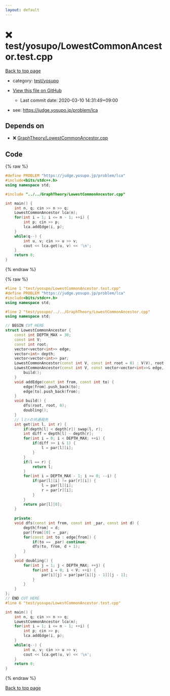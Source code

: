 ```yaml
---
layout: default
---
```


<!-- mathjax config similar to math.stackexchange -->
<script type="text/javascript" async
  src="https://cdnjs.cloudflare.com/ajax/libs/mathjax/2.7.5/MathJax.js?config=TeX-MML-AM_CHTML">
</script>
<script type="text/x-mathjax-config">
  MathJax.Hub.Config({
    TeX: { equationNumbers: { autoNumber: "AMS" }},
    tex2jax: {
      inlineMath: [ ['$','$'] ],
      processEscapes: true
    },
    "HTML-CSS": { matchFontHeight: false },
    displayAlign: "left",
    displayIndent: "2em"
  });
</script>

<script type="text/javascript" src="https://cdnjs.cloudflare.com/ajax/libs/jquery/3.4.1/jquery.min.js"></script>
<script src="https://cdn.jsdelivr.net/npm/jquery-balloon-js@1.1.2/jquery.balloon.min.js" integrity="sha256-ZEYs9VrgAeNuPvs15E39OsyOJaIkXEEt10fzxJ20+2I=" crossorigin="anonymous"></script>
<script type="text/javascript" src="../../../assets/js/copy-button.js"></script>
<link rel="stylesheet" href="../../../assets/css/copy-button.css" />


# :x: test/yosupo/LowestCommonAncestor.test.cpp

<a href="../../../index.html">Back to top page</a>

* category: <a href="../../../index.html#0b58406058f6619a0f31a172defc0230">test/yosupo</a>
* <a href="{{ site.github.repository_url }}/blob/master/test/yosupo/LowestCommonAncestor.test.cpp">View this file on GitHub</a>
    - Last commit date: 2020-03-10 14:31:49+09:00


* see: <a href="https://judge.yosupo.jp/problem/lca">https://judge.yosupo.jp/problem/lca</a>


## Depends on

* :x: <a href="../../../library/GraphTheory/LowestCommonAncestor.cpp.html">GraphTheory/LowestCommonAncestor.cpp</a>


## Code

<a id="unbundled"></a>
{% raw %}
```cpp
#define PROBLEM "https://judge.yosupo.jp/problem/lca"
#include<bits/stdc++.h>
using namespace std;

#include "../../GraphTheory/LowestCommonAncestor.cpp"

int main() {
	int n, q; cin >> n >> q;
	LowestCommonAncestor lca(n);
	for(int i = 1; i <= n - 1; ++i) {
		int p; cin >> p;
		lca.addEdge(i, p);
	}
	while(q--) {
		int u, v; cin >> u >> v;
		cout << lca.get(u, v) << '\n';
	}
	return 0;
}
```
{% endraw %}

<a id="bundled"></a>
{% raw %}
```cpp
#line 1 "test/yosupo/LowestCommonAncestor.test.cpp"
#define PROBLEM "https://judge.yosupo.jp/problem/lca"
#include<bits/stdc++.h>
using namespace std;

#line 2 "test/yosupo/../../GraphTheory/LowestCommonAncestor.cpp"
using namespace std;

// BEGIN CUT HERE
struct LowestCommonAncestor {
	const int DEPTH_MAX = 30;
	const int V;
	const int root;
	vector<vector<int>> edge;
	vector<int> depth;
	vector<vector<int>> par;
	LowestCommonAncestor(const int V, const int root = 0) : V(V), root(root), edge(vector<vector<int>>(V, vector<int>())), depth(vector<int>(V)), par(vector<vector<int>>(V, vector<int>(DEPTH_MAX, root))) {}
	LowestCommonAncestor(const int V, const vector<vector<int>>& edge, const int root = 0) : V(V), edge(edge), root(root), depth(vector<int>(V)), par(vector<vector<int>>(V, vector<int>(DEPTH_MAX, root))) {
		build();
	}
	void addEdge(const int from, const int to) {
		edge[from].push_back(to);
		edge[to].push_back(from);
	}
	void build() {
		dfs(root, root, 0);
		doubling();
	}
	// lとrの共通祖先
	int get(int l, int r) {
		if(depth[l] < depth[r]) swap(l, r);
		int diff = depth[l] - depth[r];
		for(int i = 0; i < DEPTH_MAX; ++i) {
			if(diff >> i & 1) {
				l = par[l][i];
			}
		}
		if(l == r) {
			return l;
		}
		for(int i = DEPTH_MAX - 1; i >= 0; --i) {
			if(par[l][i] != par[r][i]) {
				l = par[l][i];
				r = par[r][i];
			}
		}
		return par[l][0];
	}
	
	private:
	void dfs(const int from, const int _par, const int d) {
		depth[from] = d;
		par[from][0] = _par;
		for(const int to : edge[from]) {
			if(to == _par) continue;
			dfs(to, from, d + 1);
		}
	}
	void doubling() {
		for(int j = 1; j < DEPTH_MAX; ++j) {
			for(int i = 0; i < V; ++i) {
				par[i][j] = par[par[i][j - 1]][j - 1];
			}
		}
	}
};
// END CUT HERE
#line 6 "test/yosupo/LowestCommonAncestor.test.cpp"

int main() {
	int n, q; cin >> n >> q;
	LowestCommonAncestor lca(n);
	for(int i = 1; i <= n - 1; ++i) {
		int p; cin >> p;
		lca.addEdge(i, p);
	}
	while(q--) {
		int u, v; cin >> u >> v;
		cout << lca.get(u, v) << '\n';
	}
	return 0;
}

```
{% endraw %}

<a href="../../../index.html">Back to top page</a>

